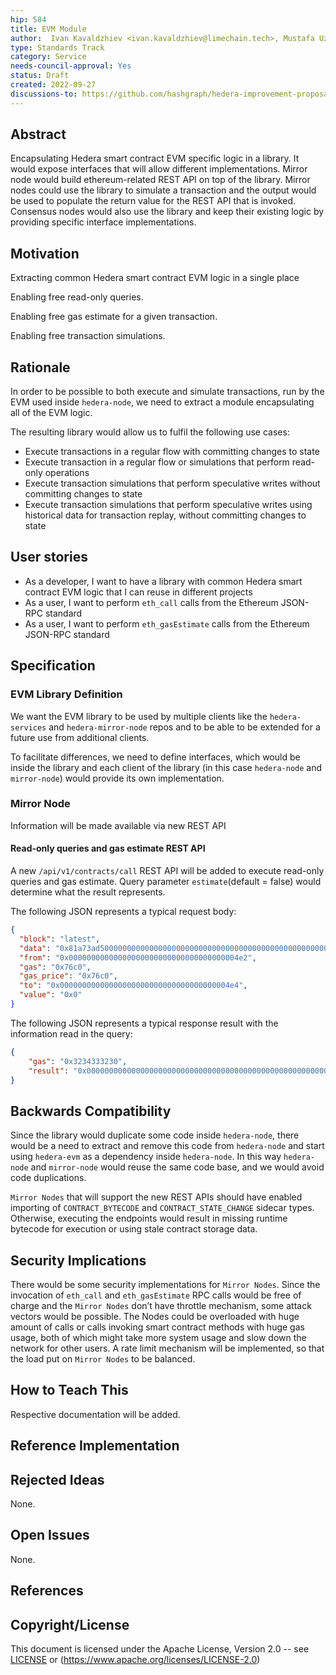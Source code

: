```yaml
---
hip: 584
title: EVM Module
author:  Ivan Kavaldzhiev <ivan.kavaldzhiev@limechain.tech>, Mustafa Uzun <mustafa.uzun@limechain.tech>
type: Standards Track
category: Service
needs-council-approval: Yes
status: Draft
created: 2022-09-27
discussions-to: https://github.com/hashgraph/hedera-improvement-proposal/discussions/586
---
```


## Abstract

Encapsulating Hedera smart contract EVM specific logic in a library.
It would expose interfaces that will allow different implementations.
Mirror node would build ethereum-related REST API on top of the library. 
Mirror nodes could use the library to simulate a transaction and the output would be used to 
populate the return value for the REST API that is invoked. 
Consensus nodes would also use the library and keep their existing logic by providing specific interface implementations.

## Motivation

Extracting common Hedera smart contract EVM logic in a single place

Enabling free read-only queries.

Enabling free gas estimate for a given transaction.

Enabling free transaction simulations.

## Rationale

In order to be possible to both execute and simulate transactions, run by the EVM used inside `hedera-node`,
we need to extract a module encapsulating all of the EVM logic.

The resulting library would allow us to fulfil the following use cases:

- Execute transactions in a regular flow with committing changes to state
- Execute transaction in a regular flow or simulations that perform read-only operations
- Execute transaction simulations that perform speculative writes without committing changes to state
- Execute transaction simulations that perform speculative writes using historical data for transaction replay, 
without committing changes to state

## User stories

- As a developer, I want to have a library with common Hedera smart contract EVM logic that I can reuse in different projects
- As a user, I want to perform `eth_call` calls from the Ethereum JSON-RPC standard
- As a user, I want to perform `eth_gasEstimate` calls from the Ethereum JSON-RPC standard

## Specification

### EVM Library Definition

We want the EVM library to be used by multiple clients like the `hedera-services` and `hedera-mirror-node` repos
and to be able to be extended for a future use from additional clients.

To facilitate differences, we need to define interfaces, which would be inside the library 
and each client of the library (in this case `hedera-node` and `mirror-node`) would provide its own implementation.

### Mirror Node

Information will be made available via new REST API

#### Read-only queries and gas estimate REST API

A new  `/api/v1/contracts/call` REST API will be added to execute read-only queries and gas estimate.
Query parameter `estimate`(default = false) would determine what the result represents.

The following JSON represents a typical request body:
```json
{
  "block": "latest", 
  "data": "0x81a73ad500000000000000000000000000000000000000000000000000000000000004e5", 
  "from": "0x00000000000000000000000000000000000004e2", 
  "gas": "0x76c0", 
  "gas_price": "0x76c0", 
  "to": "0x00000000000000000000000000000000000004e4", 
  "value": "0x0"
}
```
The following JSON represents a typical response result with the information read in the query:
```json
{
    "gas": "0x3234333230",
    "result": "0x000000000000000000000000000000000000000000000000000000000000002000000000000000000000000000000000000000000000000000000000000000037474740000000000000000000000000000000000000000000000000000000000"
}
```

## Backwards Compatibility

Since the library would duplicate some code inside `hedera-node`, there would be a need to extract
and remove this code from `hedera-node` and start using `hedera-evm` as a dependency inside `hedera-node`.
In this way `hedera-node` and `mirror-node` would reuse the same code base, and we would avoid code duplications.

`Mirror Nodes` that will support the new REST APIs should have enabled importing of `CONTRACT_BYTECODE` and `CONTRACT_STATE_CHANGE` 
sidecar types. Otherwise, executing the endpoints would result in missing runtime bytecode for execution
or using stale contract storage data.

## Security Implications

There would be some security implementations for `Mirror Nodes`. Since the invocation of `eth_call` and `eth_gasEstimate` RPC calls 
would be free of charge and the `Mirror Nodes` don’t have throttle mechanism, some attack vectors would be possible. 
The Nodes could be overloaded with huge amount of calls or calls invoking smart contract methods with huge gas usage, 
both of which might take more system usage and slow down the network for other users. A rate limit mechanism will be implemented,
so that the load put on `Mirror Nodes` to be balanced.

## How to Teach This

Respective documentation will be added.

## Reference Implementation

## Rejected Ideas

None.

## Open Issues

None.

## References

## Copyright/License

This document is licensed under the Apache License, Version 2.0 --
see [LICENSE](../LICENSE) or (https://www.apache.org/licenses/LICENSE-2.0)
